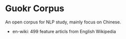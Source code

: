 Guokr Corpus
============

An open corpus for NLP study, mainly focus on Chinese.

* en-wiki: 499 feature articls from English Wikipedia